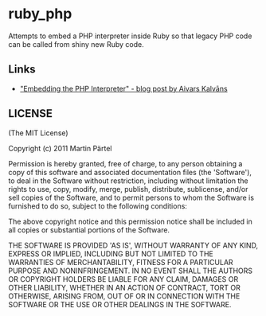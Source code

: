 # ruby_php #

Attempts to embed a PHP interpreter inside Ruby so that legacy PHP code can be called from shiny new Ruby code.

## Links ##

* ["Embedding the PHP Interpreter" - blog post by Aivars Kalvāns](http://phi.lv/?p=376)

## LICENSE ##

(The MIT License)

Copyright (c) 2011 Martin Pärtel

Permission is hereby granted, free of charge, to any person obtaining
a copy of this software and associated documentation files (the
'Software'), to deal in the Software without restriction, including
without limitation the rights to use, copy, modify, merge, publish,
distribute, sublicense, and/or sell copies of the Software, and to
permit persons to whom the Software is furnished to do so, subject to
the following conditions:

The above copyright notice and this permission notice shall be
included in all copies or substantial portions of the Software.

THE SOFTWARE IS PROVIDED 'AS IS', WITHOUT WARRANTY OF ANY KIND,
EXPRESS OR IMPLIED, INCLUDING BUT NOT LIMITED TO THE WARRANTIES OF
MERCHANTABILITY, FITNESS FOR A PARTICULAR PURPOSE AND NONINFRINGEMENT.
IN NO EVENT SHALL THE AUTHORS OR COPYRIGHT HOLDERS BE LIABLE FOR ANY
CLAIM, DAMAGES OR OTHER LIABILITY, WHETHER IN AN ACTION OF CONTRACT,
TORT OR OTHERWISE, ARISING FROM, OUT OF OR IN CONNECTION WITH THE
SOFTWARE OR THE USE OR OTHER DEALINGS IN THE SOFTWARE.
